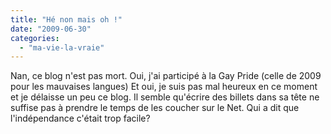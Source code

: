 ```yaml
---
title: "Hé non mais oh !"
date: "2009-06-30"
categories: 
  - "ma-vie-la-vraie"
---
```


Nan, ce blog n'est pas mort. Oui, j'ai participé à la Gay Pride (celle de 2009 pour les mauvaises langues) Et oui, je suis pas mal heureux en ce moment et je délaisse un peu ce blog. Il semble qu'écrire des billets dans sa tête ne suffise pas à prendre le temps de les coucher sur le Net. Qui a dit que l'indépendance c'était trop facile?

